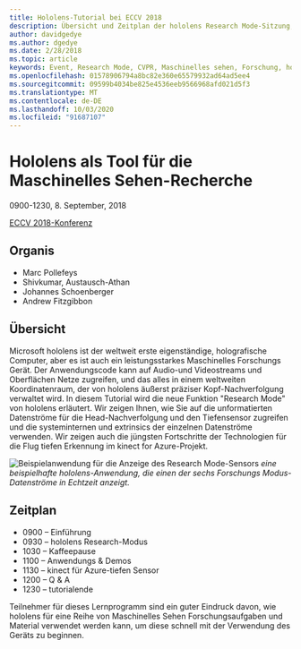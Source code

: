 ```yaml
---
title: Hololens-Tutorial bei ECCV 2018
description: Übersicht und Zeitplan der hololens Research Mode-Sitzung, die auf der ECCV-Konferenz am 8. September 2018 übermittelt werden soll.
author: davidgedye
ms.author: dgedye
ms.date: 2/28/2018
ms.topic: article
keywords: Event, Research Mode, CVPR, Maschinelles sehen, Forschung, hololens
ms.openlocfilehash: 01578906794a8bc82e360e65579932ad64ad5ee4
ms.sourcegitcommit: 09599b4034be825e4536eeb9566968afd021d5f3
ms.translationtype: MT
ms.contentlocale: de-DE
ms.lasthandoff: 10/03/2020
ms.locfileid: "91687107"
---
```

# <a name="hololens-as-a-tool-for-computer-vision-research"></a>Hololens als Tool für die Maschinelles Sehen-Recherche
0900-1230, 8. September, 2018

[ECCV 2018-Konferenz](https://eccv2018.org)

## <a name="organizers"></a>Organis
* Marc Pollefeys
* Shivkumar, Austausch-Athan
* Johannes Schoenberger
* Andrew Fitzgibbon

## <a name="overview"></a>Übersicht
Microsoft hololens ist der weltweit erste eigenständige, holografische Computer, aber es ist auch ein leistungsstarkes Maschinelles Forschungs Gerät.
Der Anwendungscode kann auf Audio-und Videostreams und Oberflächen Netze zugreifen, und das alles in einem weltweiten Koordinatenraum, der von hololens äußerst präziser Kopf-Nachverfolgung verwaltet wird. In diesem Tutorial wird die neue Funktion "Research Mode" von hololens erläutert.
Wir zeigen Ihnen, wie Sie auf die unformatierten Datenströme für die Head-Nachverfolgung und den Tiefensensor zugreifen und die systeminternen und extrinsics der einzelnen Datenströme verwenden.  Wir zeigen auch die jüngsten Fortschritte der Technologien für die Flug tiefen Erkennung im kinect for Azure-Projekt.

![Beispielanwendung für die Anzeige des Research Mode-Sensors ](../develop/platform-capabilities-and-apis/images/sensor-stream-viewer.jpg)
 *eine beispielhafte hololens-Anwendung, die einen der sechs Forschungs Modus-Datenströme in Echtzeit anzeigt.*

## <a name="schedule"></a>Zeitplan
* 0900 – Einführung
* 0930 – hololens Research-Modus
* 1030 – Kaffeepause
* 1100 – Anwendungs & Demos
* 1130 – kinect für Azure-tiefen Sensor
* 1200 – Q & A
* 1230 – tutorialende

Teilnehmer für dieses Lernprogramm sind ein guter Eindruck davon, wie hololens für eine Reihe von Maschinelles Sehen Forschungsaufgaben und Material verwendet werden kann, um diese schnell mit der Verwendung des Geräts zu beginnen.
